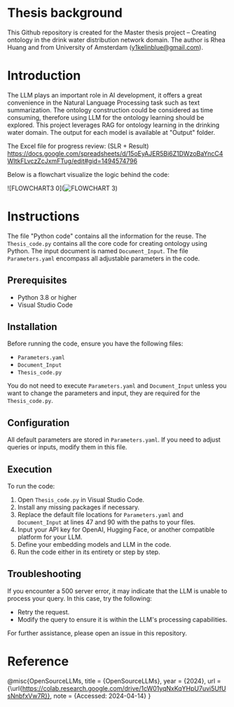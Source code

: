 # Thesis background
This Github repository is created for the Master thesis project – Creating ontology in the drink water distribution network domain. The author is Rhea Huang and from University of Amsterdam (y1kelinblue@gmail.com). 

# Introduction
The LLM plays an important role in AI development, it offers a great convenience in the Natural Language Processing task such as text summarization. The ontology construction could be considered as time consuming, therefore using LLM for the ontology learning should be explored. This project leverages RAG for ontology learning in the drinking water domain. The output for each model is available at "Output" folder. 

The Excel file for progress review: (SLR + Result)
https://docs.google.com/spreadsheets/d/15oEyAJER5Bi6Z1DWzoBaYncC4WItkFLvczZcJxmFTug/edit#gid=1494574796

Below is a flowchart visualize the logic behind the code:

![FLOWCHART3 0](![FLOWCHART 3](https://github.com/Rhea0000/Thesis/assets/145769931/414089a1-4931-483e-abdb-2ea7310006ee))

# Instructions
The file "Python code" contains all the information for the reuse. 
The `Thesis_code.py` contains all the core code for creating ontology using Python.
The input document is named `Document_Input`. 
The file `Parameters.yaml` encompass all adjustable parameters in the code. 

## Prerequisites

- Python 3.8 or higher
- Visual Studio Code

## Installation

Before running the code, ensure you have the following files:
- `Parameters.yaml`
- `Document_Input`
- `Thesis_code.py`

You do not need to execute `Parameters.yaml` and `Document_Input` unless you want to change the parameters and input, they are required for the `Thesis_code.py`.

## Configuration

All default parameters are stored in `Parameters.yaml`. If you need to adjust queries or inputs, modify them in this file.

## Execution

To run the code:
1. Open `Thesis_code.py` in Visual Studio Code.
2. Install any missing packages if necessary.
3. Replace the default file locations for `Parameters.yaml` and `Document_Input` at lines 47 and 90 with the paths to your files.
4. Input your API key for OpenAI, Hugging Face, or another compatible platform for your LLM.
5. Define your embedding models and LLM in the code.
6. Run the code either in its entirety or step by step.

## Troubleshooting

If you encounter a 500 server error, it may indicate that the LLM is unable to process your query. In this case, try the following:
- Retry the request.
- Modify the query to ensure it is within the LLM's processing capabilities.

For further assistance, please open an issue in this repository.

# Reference
@misc{OpenSourceLLMs,
  title = {OpenSourceLLMs},
  year = {2024},
  url = {\url{https://colab.research.google.com/drive/1cW01yqNxKqYHpU7uvi5UfUsNnbfxVw7R}},
  note = {Accessed: 2024-04-14}
}
